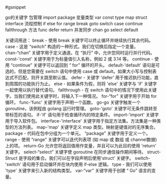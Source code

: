 #gsnippet

go的关键字
包管理 import package
变量类型 var const type map struct interface
流程控制 if else for range break goto switch case continue fallthrough
方法 func defer return
并发同步 chan go select default

关键词用途：
break - 使用 break 关键字可以终止循环并继续执行其余代码。
case - 这是 “switch” 构造的一种形式。我们在切换后指定一个变量。
chan-“chan” 关键字用于定义通道。在 “执行” 中，允许您同时运行并行代码。
const-'const' 关键字用于为标量值引入名称，例如 2 或 3.14 等。
continue - 使用 “continue” 关键字可以返回到 “ for” 循环的开头。
default-'default' 语句是可选的，但是您需要在 switch 语句中使用 case 或 default。如果大小写与控制表达式不匹配，则开关跳至默认值。
defer - 关键字 'defer' 用于推迟执行功能，直到周围的功能执行为止。
else - 如果条件为假，则将 'else' 关键字与 'if' 关键字一起使用以执行替代语句。
fallthrough - 在 switch 语句中的情况下使用此关键字。当我们使用此关键字时，将输入下一种情况。
for-“for” 关键字用于开始 for 循环。
func-'func' 关键字用于声明一个函数。
go-go 关键字触发一个 goroutine，该例程由 golang 运行时管理。
goto-'goto' 关键字可无条件跳转至带标签的语句。
if-'if' 语句用于检查循环内的特定条件。
import-'import' 关键字用于导入软件包。
interface-'interface' 关键字用于指定方法集。方法集是一种类型的方法列表。
map-'map' 关键字定义 map 类型。映射是键值对的无序集合。
package - 代码在包中分组为一个单元。 “package” 关键字用于定义一个。
range - 使用 “range” 关键字可以迭代列表项 (如 map 或 数组 或 channel数据) 上的项。
return-Go 允许您将返回值用作变量，并且可以为此目的使用 'return' 关键字。
select-“select” 关键字使 goroutine 在同步通信操作期间等待。
struct-Struct 是字段的集合。我们可以在字段声明后使用'struct' 关键字。
switch-'switch' 语句用于启动循环并在块内使用 if-else 逻辑。
type - 我们可以使用 'type' 关键字来引入新的结构类型。
var-“var” 关键字用于创建 “ Go” 语言的变量。